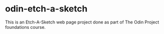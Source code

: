 # odin-etch-a-sketch

This is an Etch-A-Sketch web page project done as part of The Odin Project foundations course.